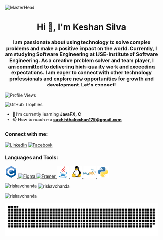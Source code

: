 


![MasterHead](https://camo.githubusercontent.com/60118c6ff524984563af07ee397adb9db65ca7c13beb663b0fa92efcf12289dd/68747470733a2f2f727579612e73747564696f2f6173736574732f696d616765732f6465762e77656270)
<h1 align="center">Hi 👋, I'm Keshan Silva</h1>
<h3 align="center">I am passionate about using technology to solve complex problems and make a positive impact on the world. Currently, I am studying Software Engineering at IJSE-Institute of Software Engineering. As a creative problem solver and team player, I am committed to delivering high-quality work and exceeding expectations. I am eager to connect with other technology professionals and explore new opportunities for growth and development. Let's connect!</h3>


![Profile Views](https://komarev.com/ghpvc/?username=keshan200&label=Profile%20views&color=0e75b6&style=flat)

![GitHub Trophies](https://github-profile-trophy.vercel.app/?username=keshan200&margin-w=15&margin-h=15&column=7&no-bg=true&no-frame=true&theme=onedark)




- 🌱 I’m currently learning **JavaFX, C**
- 📫 How to reach me **sachinthakeshan175@gmail.com**

<h3 align="left">Connect with me:</h3>
<p align="left">
  <a href="https://linkedin.com/in/keshan-silva-104b6a2a9/" target="blank"><img align="center" src="https://raw.githubusercontent.com/rahuldkjain/github-profile-readme-generator/master/src/images/icons/Social/linked-in-alt.svg" alt="LinkedIn" height="30" width="40" /></a>
  <a href="https://web.facebook.com/sachintha.keshan.24" target="blank"><img align="center" src="https://raw.githubusercontent.com/rahuldkjain/github-profile-readme-generator/master/src/images/icons/Social/facebook.svg" alt="Facebook" height="30" width="40" /></a>
</p>

<h3 align="left">Languages and Tools:</h3>
<p align="left">
  <a href="https://www.cprogramming.com/" target="_blank" rel="noreferrer"> <img src="https://raw.githubusercontent.com/devicons/devicon/master/icons/c/c-original.svg" alt="C" width="40" height="40"/> </a>
  <a href="https://www.figma.com/" target="_blank" rel="noreferrer"> <img src="https://www.vectorlogo.zone/logos/figma/figma-icon.svg" alt="Figma" width="40" height="40"/> </a>
  <a href="https://www.framer.com/" target="_blank" rel="noreferrer"> <img src="https://www.vectorlogo.zone/logos/framer/framer-icon.svg" alt="Framer" width="40" height="40"/> </a>
  <a href="https://www.java.com" target="_blank" rel="noreferrer"> <img src="https://raw.githubusercontent.com/devicons/devicon/master/icons/java/java-original.svg" alt="Java" width="40" height="40"/> </a>
  <a href="https://www.linux.org/" target="_blank" rel="noreferrer"> <img src="https://raw.githubusercontent.com/devicons/devicon/master/icons/linux/linux-original.svg" alt="Linux" width="40" height="40"/> </a>
  <a href="https://www.mysql.com/" target="_blank" rel="noreferrer"> <img src="https://raw.githubusercontent.com/devicons/devicon/master/icons/mysql/mysql-original-wordmark.svg" alt="MySQL" width="40" height="40"/> </a>
  <a href="https://www.python.org" target="_blank" rel="noreferrer"> <img src="https://raw.githubusercontent.com/devicons/devicon/master/icons/python/python-original.svg" alt="python" width="40" height="40"/> </a> </p>

</p>
<p>

</p>

<p><img align="left" src="https://github-readme-stats.vercel.app/api/top-langs?username=keshan200&show_icons=true&locale=en&layout=compact&theme=tokyonight" alt="rishavchanda" /></p>

<p>&nbsp;<img align="center" src="https://github-readme-stats.vercel.app/api?username=keshan200&show_icons=true&locale=en&theme=tokyonight" alt="rishavchanda" /></p>

<p><img align="center" src="https://github-readme-streak-stats.herokuapp.com/?user=keshan200&&theme=tokyonight" alt="rishavchanda" /></p>


<picture>
  <source
    media="(prefers-color-scheme: dark)"
    srcset="https://raw.githubusercontent.com/platane/snk/output/github-contribution-grid-snake-dark.svg"
  />
  <source
    media="(prefers-color-scheme: light)"
    srcset="https://raw.githubusercontent.com/platane/snk/output/github-contribution-grid-snake.svg"
  />
  <img
    alt="github contribution grid snake animation"
    src="https://raw.githubusercontent.com/platane/snk/output/github-contribution-grid-snake.svg"
  />
</picture>


